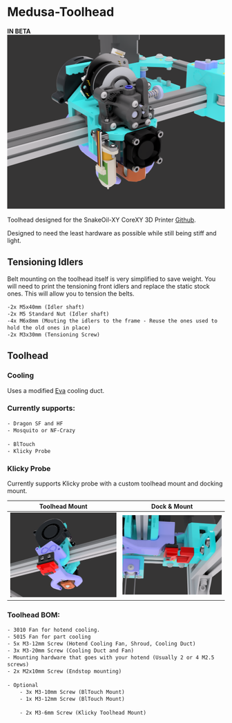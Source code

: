# Medusa-Toolhead
**__IN BETA__**
![FrontView](/img/frontview.png)

Toolhead designed for the SnakeOil-XY CoreXY 3D Printer [Github](https://github.com/ChipCE/SnakeOil-XY).

Designed to need the least hardware as possible while still being stiff and light.

## Tensioning Idlers
Belt mounting on the toolhead itself is very simplified to save weight. You will need to print the tensioning front idlers and replace the static stock ones. This will allow you to tension the belts.

	-2x M5x40mm (Idler shaft)
	-2x M5 Standard Nut (Idler shaft)
	-4x M6x8mm (Mouting the idlers to the frame - Reuse the ones used to hold the old ones in place)
	-2x M3x30mm (Tensioning Screw)
## Toolhead

### Cooling 
Uses a modified [Eva](https://github.com/EVA-3D/eva-main) cooling duct.

### Currently supports:

	- Dragon SF and HF
	- Mosquito or NF-Crazy
	
	- BlTouch
	- Klicky Probe
	
### Klicky Probe
 Currently supports Klicky probe with a custom toolhead mount and docking mount.

Toolhead Mount            |  Dock & Mount
:-------------------------:|:-------------------------:
![backview_klicky](/img/backview_klicky.png)  |  ![mount_klicky](/img/mountview_klicky.png)

### Toolhead BOM: 

	- 3010 Fan for hotend cooling.
	- 5015 Fan for part cooling
	- 5x M3-12mm Screw (Hotend Cooling Fan, Shroud, Cooling Duct)
	- 3x M3-20mm Screw (Cooling Duct and Fan) 
	- Mounting hardware that goes with your hotend (Usually 2 or 4 M2.5 screws)
	- 2x M2x10mm Screw (Endstop mounting)
	
	- Optional
		- 3x M3-10mm Screw (BlTouch Mount)
		- 1x M3-12mm Screw (BlTouch Mount)
		
		- 2x M3-6mm Screw (Klicky Toolhead Mount)
		

	
